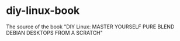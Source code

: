 # diy-linux-book
The source of the book "DIY Linux: MASTER YOURSELF PURE BLEND DEBIAN DESKTOPS FROM A SCRATCH"
